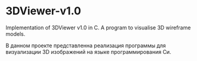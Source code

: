 # 3DViewer-v1.0
Implementation of 3DViewer v1.0 in C. A program to visualise 3D wireframe models.

В данном проекте представленна реализация программы для визуализации 3D изображений на языке программирования Си.
